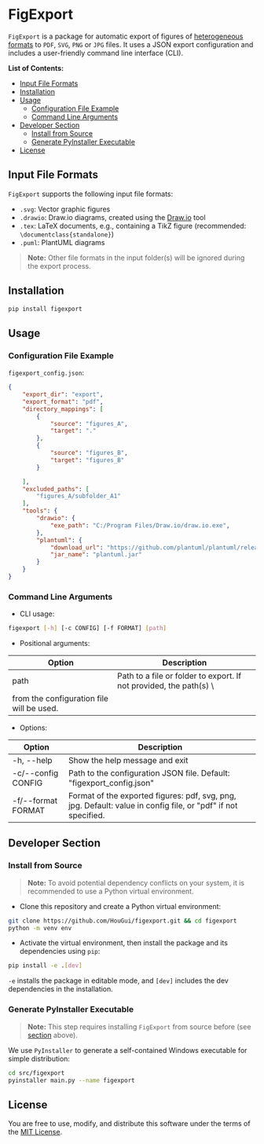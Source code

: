 # FigExport
`FigExport` is a package for automatic export of figures of [heterogeneous formats](#input-file-formats) 
to `PDF`, `SVG`, `PNG` or `JPG` files. 
It uses a JSON export configuration and includes a user-friendly command line interface (CLI).

**List of Contents:**
- [Input File Formats](#input-file-formats)
- [Installation](#installation)
- [Usage](#usage)
  - [Configuration File Example](#configuration-file-example)
  - [Command Line Arguments](#command-line-arguments)
- [Developer Section](#developer-section)
  - [Install from Source](#install-from-source)
  - [Generate PyInstaller Executable](#generate-pyinstaller-executable)
- [License](#license)


## Input File Formats
`FigExport` supports the following input file formats:
* `.svg`: Vector graphic figures
* `.drawio`: Draw.io diagrams, created using the [Draw.io](https://www.drawio.com/) tool
* `.tex`: LaTeX documents, e.g., containing a TikZ figure (recommended: `\documentclass{standalone}`)
* `.puml`: PlantUML diagrams

> **Note:** Other file formats in the input folder(s) will be ignored during the export process.

## Installation
```sh
pip install figexport
```

## Usage
### Configuration File Example
`figexport_config.json`:
```json
{
    "export_dir": "export",
    "export_format": "pdf",
    "directory_mappings": [
        {
            "source": "figures_A",
            "target": "."
        },
        {
            "source": "figures_B",
            "target": "figures_B"
        }

    ],
    "excluded_paths": [
        "figures_A/subfolder_A1"
    ],
    "tools": {
        "drawio": {
            "exe_path": "C:/Program Files/Draw.io/draw.io.exe",
        },
        "plantuml": {
            "download_url": "https://github.com/plantuml/plantuml/releases/download/v1.2025.2/plantuml-1.2025.2.jar",
            "jar_name": "plantuml.jar"
        }
    }
}
```

### Command Line Arguments
* CLI usage: 
```bash
figexport [-h] [-c CONFIG] [-f FORMAT] [path]
```
* Positional arguments:

| Option             | Description                                                           |
|--------------------|-----------------------------------------------------------------------|
| path               | Path to a file or folder to export. If not provided, the path(s) \
from the configuration file will be used. |                  

* Options:

| Option             | Description                                                           |
|--------------------|-----------------------------------------------------------------------|
| -h, --help         | Show the help message and exit                                        |
| -c/--config CONFIG | Path to the configuration JSON file. Default: "figexport_config.json" |
| -f/--format FORMAT | Format of the exported figures: pdf, svg, png, jpg. Default: value in config file, or "pdf" if not specified. |

## Developer Section
### Install from Source
> **Note:**
> To avoid potential dependency conflicts on your system, it is recommended to use a Python virtual environment.

* Clone this repository and create a Python virtual environment:
```sh
git clone https://github.com/HouGui/figexport.git && cd figexport
python -m venv env
```

* Activate the virtual environment, then install the package and its dependencies using `pip`:
```sh
pip install -e .[dev]
```
`-e` installs the package in editable mode, and `[dev]` includes the dev dependencies in the installation.

### Generate PyInstaller Executable
> **Note:**
> This step requires installing `FigExport` from source before (see [section](#install-from-source) above).

We use `PyInstaller` to generate a self-contained Windows executable for simple distribution:
```sh
cd src/figexport
pyinstaller main.py --name figexport
```

## License
You are free to use, modify, and distribute this software under the terms of the [MIT License](LICENSE).
